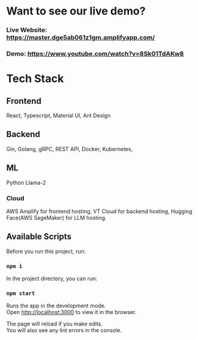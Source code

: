 # Want to see our live demo?

### Live Website: https://master.dge5ab061z1gm.amplifyapp.com/
### Demo: https://www.youtube.com/watch?v=8Sk01TdAKw8 
# Tech Stack

## Frontend

React,
Typescript, 
Material UI, 
Ant Design


## Backend

Gin, 
Golang,
gRPC, 
REST API,
Docker,
Kubernetes,

## ML

Python
Llama-2

### Cloud

AWS Amplify for frontend hosting,
VT Cloud for backend hosting,
Hugging Face(AWS SageMaker) for LLM hosting.

## Available Scripts

Before you run this project, run:

### `npm i`

In the project directory, you can run:

### `npm start`

Runs the app in the development mode.\
Open [http://localhost:3000](http://localhost:3000) to view it in the browser.

The page will reload if you make edits.\
You will also see any lint errors in the console.

